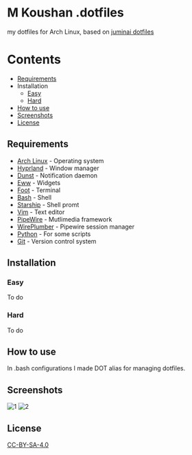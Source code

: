 # M Koushan .dotfiles
my dotfiles for Arch Linux, based on [juminai dotfiles](https://github.com/juminai/dotfiles/tree/hyprland/)

# Contents
- [Requirements](#requirements)
- Installation
    - [Easy](#easy)
    - [Hard](#hard)
- [How to use](#how-to-use)
- [Screenshots](#screenshots)
- [License](#license)

## Requirements
* [Arch Linux](https://archlinux.org) - Operating system
* [Hyprland](https://wiki.archlinux.org/title/Hyprland) - Window manager
* [Dunst](https://wiki.archlinux.org/title/Dunst) - Notification daemon
* [Eww](https://elkowar.github.io/eww/) - Widgets
* [Foot](https://wiki.archlinux.org/title/Foot) - Terminal
* [Bash](https://wiki.archlinux.org/title/Bash) - Shell
* [Starship](https://starship.rs/) - Shell promt
* [Vim](https://wiki.archlinux.org/title/Vim) - Text editor
* [PipeWire](https://wiki.archlinux.org/title/PipeWire) - Mutlimedia framework
* [WirePlumber](https://wiki.archlinux.org/title/WirePlumber) - Pipewire session manager
* [Python](https://wiki.archlinux.org/title/Python) - For some scripts
* [Git](https://wiki.archlinux.org/title/Git) - Version control system

## Installation
### Easy
To do

### Hard
To do

## How to use
In .bash configurations I made DOT alias for managing dotfiles.

## Screenshots
![1](Screenshots/1.png)
![2](Screenshots/2.png)
## License
[CC-BY-SA-4.0](https://spdx.org/licenses/CC-BY-SA-4.0.html)
